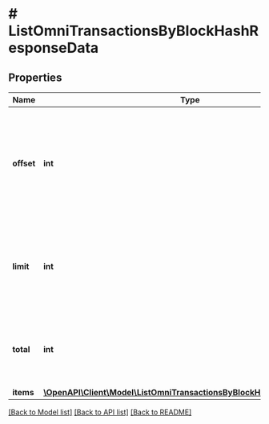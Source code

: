 # # ListOmniTransactionsByBlockHashResponseData

## Properties

Name | Type | Description | Notes
------------ | ------------- | ------------- | -------------
**offset** | **int** | The starting index of the response items, i.e. where the response should start listing the returned items. |
**limit** | **int** | Defines how many items should be returned in the response per page basis. |
**total** | **int** | Defines the total number of items returned in the response. |
**items** | [**\OpenAPI\Client\Model\ListOmniTransactionsByBlockHashResponseItem[]**](ListOmniTransactionsByBlockHashResponseItem.md) |  |

[[Back to Model list]](../../README.md#models) [[Back to API list]](../../README.md#endpoints) [[Back to README]](../../README.md)
